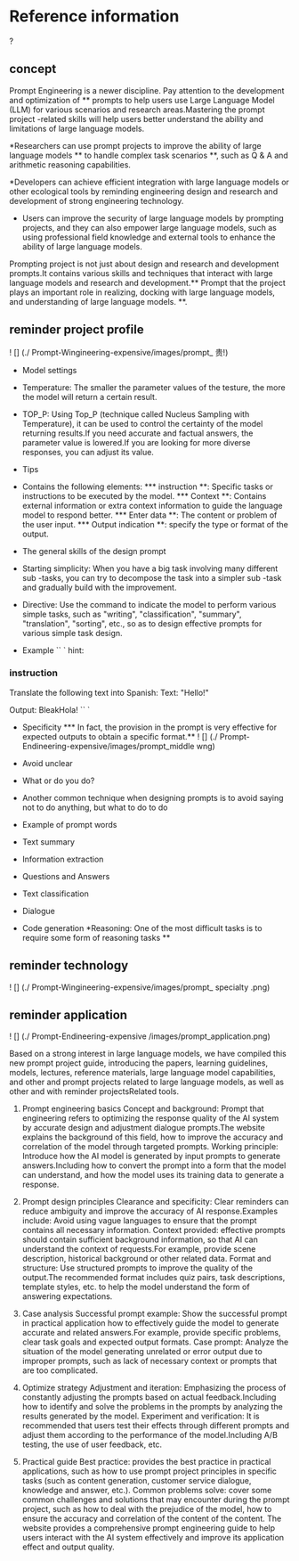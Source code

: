 #

# Reference information

?

## concept

Prompt Engineering is a newer discipline. Pay attention to the development and optimization of ** prompts to help users use Large Language Model (LLM) for various scenarios and research areas.Mastering the prompt project -related skills will help users better understand the ability and limitations of large language models.

*Researchers can use prompt projects to improve the ability of large language models ** to handle complex task scenarios **, such as Q & A and arithmetic reasoning capabilities.

*Developers can achieve efficient integration with large language models or other ecological tools by reminding engineering design and research and development of strong engineering technology.

* Users can improve the security of large language models by prompting projects, and they can also empower large language models, such as using professional field knowledge and external tools to enhance the ability of large language models.

Prompting project is not just about design and research and development prompts.It contains various skills and techniques that interact with large language models and research and development.** Prompt that the project plays an important role in realizing, docking with large language models, and understanding of large language models. **.

## reminder project profile

! [] (./ Prompt-Wingineering-expensive/images/prompt_ 贵!)

* Model settings
* Temperature: The smaller the parameter values ​​of the testure, the more the model will return a certain result.
* TOP_P: Using Top_P (technique called Nucleus Sampling with Temperature), it can be used to control the certainty of the model returning results.If you need accurate and factual answers, the parameter value is lowered.If you are looking for more diverse responses, you can adjust its value.

* Tips
* Contains the following elements:
*** instruction **: Specific tasks or instructions to be executed by the model.
*** Context **: Contains external information or extra context information to guide the language model to respond better.
*** Enter data **: The content or problem of the user input.
*** Output indication **: specify the type or format of the output.

* The general skills of the design prompt
* Starting simplicity: When you have a big task involving many different sub -tasks, you can try to decompose the task into a simpler sub -task and gradually build with the improvement.
* Directive: Use the command to indicate the model to perform various simple tasks, such as "writing", "classification", "summary", "translation", "sorting", etc., so as to design effective prompts for various simple task design.
* Example
`` `
hint:
### instruction ###
Translate the following text into Spanish:
Text: "Hello!"

Output:
BleakHola!
`` `
* Specificity
*** In fact, the provision in the prompt is very effective for expected outputs to obtain a specific format.**
! [] (./ Prompt-Endineering-expensive/images/prompt_middle wng)

* Avoid unclear
* What or do you do?
* Another common technique when designing prompts is to avoid saying not to do anything, but what to do to do

* Example of prompt words
* Text summary
* Information extraction
* Questions and Answers
* Text classification
* Dialogue
* Code generation
*Reasoning: One of the most difficult tasks is to require some form of reasoning tasks **

## reminder technology

! [] (./ Prompt-Wingineering-expensive/images/prompt_ specialty .png)

## reminder application

! [] (./ Prompt-Endineering-expensive /images/prompt_application.png)


Based on a strong interest in large language models, we have compiled this new prompt project guide, introducing the papers, learning guidelines, models, lectures, reference materials, large language model capabilities, and other and prompt projects related to large language models, as well as other and with reminder projectsRelated tools.

1. Prompt engineering basics
Concept and background: Prompt that engineering refers to optimizing the response quality of the AI ​​system by accurate design and adjustment dialogue prompts.The website explains the background of this field, how to improve the accuracy and correlation of the model through targeted prompts.
Working principle: Introduce how the AI ​​model is generated by input prompts to generate answers.Including how to convert the prompt into a form that the model can understand, and how the model uses its training data to generate a response.

2. Prompt design principles
Clearance and specificity: Clear reminders can reduce ambiguity and improve the accuracy of AI response.Examples include: Avoid using vague languages ​​to ensure that the prompt contains all necessary information.
Context provided: effective prompts should contain sufficient background information, so that AI can understand the context of requests.For example, provide scene description, historical background or other related data.
Format and structure: Use structured prompts to improve the quality of the output.The recommended format includes quiz pairs, task descriptions, template styles, etc. to help the model understand the form of answering expectations.

3. Case analysis
Successful prompt example: Show the successful prompt in practical application how to effectively guide the model to generate accurate and related answers.For example, provide specific problems, clear task goals and expected output formats.
Case prompt: Analyze the situation of the model generating unrelated or error output due to improper prompts, such as lack of necessary context or prompts that are too complicated.

4. Optimize strategy
Adjustment and iteration: Emphasizing the process of constantly adjusting the prompts based on actual feedback.Including how to identify and solve the problems in the prompts by analyzing the results generated by the model.
Experiment and verification: It is recommended that users test their effects through different prompts and adjust them according to the performance of the model.Including A/B testing, the use of user feedback, etc.

5. Practical guide
Best practice: provides the best practice in practical applications, such as how to use prompt project principles in specific tasks (such as content generation, customer service dialogue, knowledge and answer, etc.).
Common problems solve: cover some common challenges and solutions that may encounter during the prompt project, such as how to deal with the prejudice of the model, how to ensure the accuracy and correlation of the content of the content.
The website provides a comprehensive prompt engineering guide to help users interact with the AI ​​system effectively and improve its application effect and output quality.
